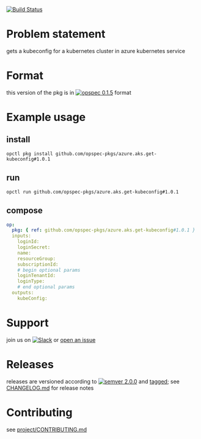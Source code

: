 [![Build Status](https://travis-ci.org/opspec-pkgs/azure.aks.get-kubeconfig.svg?branch=master)](https://travis-ci.org/opspec-pkgs/azure.aks.get-kubeconfig)

# Problem statement

gets a kubeconfig for a kubernetes cluster in azure kubernetes service

# Format

this version of the pkg is in [![opspec 0.1.5](https://img.shields.io/badge/opspec-0.1.5-brightgreen.svg?colorA=6b6b6b&colorB=fc16be)](https://opspec.io/0.1.5/packages.html) format

# Example usage

## install

```shell
opctl pkg install github.com/opspec-pkgs/azure.aks.get-kubeconfig#1.0.1
```

## run

```
opctl run github.com/opspec-pkgs/azure.aks.get-kubeconfig#1.0.1
```

## compose

```yaml
op:
  pkg: { ref: github.com/opspec-pkgs/azure.aks.get-kubeconfig#1.0.1 }
  inputs:
    loginId:
    loginSecret:
    name:
    resourceGroup:
    subscriptionId:
    # begin optional params
    loginTenantId:
    loginType:
    # end optional params
  outputs:
    kubeConfig:
```

# Support

join us on
[![Slack](https://opspec-slackin.herokuapp.com/badge.svg)](https://opspec-slackin.herokuapp.com/)
or
[open an issue](https://github.com/opspec-pkgs/azure.aks.get-kubeconfig/issues)

# Releases

releases are versioned according to
[![semver 2.0.0](https://img.shields.io/badge/semver-2.0.0-brightgreen.svg)](http://semver.org/spec/v2.0.0.html)
and [tagged](https://git-scm.com/book/en/v2/Git-Basics-Tagging); see
[CHANGELOG.md](CHANGELOG.md) for release notes

# Contributing

see
[project/CONTRIBUTING.md](https://github.com/opspec-pkgs/project/blob/master/CONTRIBUTING.md)
